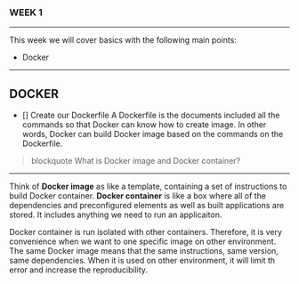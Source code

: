 ### WEEK 1
---
 This week we will cover basics with the following main points:
 - Docker
---
## DOCKER
- [] Create our Dockerfile
A Dockerfile is the documents included all the commands so that Docker can know how to create image. In other words, Docker can build Docker image based on the commands on the Dockerfile.
> blockquote
What is Docker image and Docker container?
---
Think of **Docker image** as like a template, containing a set of instructions to build Docker container. **Docker container** is like a box where all of the dependencies and preconfigured elements as well as built applications are stored. It includes anything we need to run an applicaiton. 

Docker container is run isolated with other containers. Therefore, it is very convenience when we want to one specific image on other environment. The same Docker image means that the same instructions, same version, same dependencies. When it is used on other environment, it will limit th error and increase the reproducibility. 


